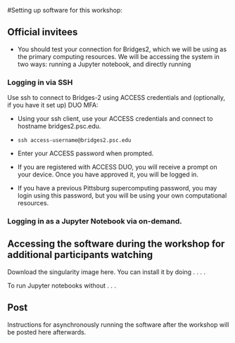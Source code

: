 #Setting up software for this workshop:

## Official invitees

* You should test your connection for Bridges2, which we will be using as the primary computing resources.  We will be accessing the system in two ways: running a Jupyter notebook, and directly running 

### Logging in via SSH

Use ssh to connect to Bridges-2 using ACCESS credentials and (optionally, if you have it set up) DUO MFA:

* Using your ssh client, use your ACCESS credentials and connect to hostname bridges2.psc.edu.

* ```ssh access-username@bridges2.psc.edu```
* Enter your ACCESS password when prompted.
* If you are registered with ACCESS DUO, you will receive a prompt on your device.  Once you have approved it, you will be logged in.

* If you have a previous Pittsburg supercomputing password, you may login using this password, but you will be using your own computational resources. 

### Logging in as a Jupyter Notebook via on-demand.


## Accessing the software during the workshop for additional participants watching

Download the singularity image here.  You can install it by doing . . . .   

To run Jupyter notebooks without . . . 

## Post

Instructions for asynchronously running the software after the workshop will be posted here afterwards.
